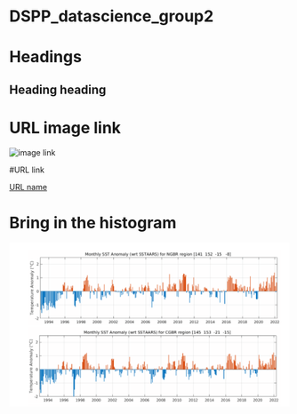 # DSPP_datascience_group2

# Headings

## Heading heading


# URL image link



![image link](https://www.scylladb.com/wp-content/uploads/time-series-data-diagram.png)


#URL link

[URL name](https://www.markdownguide.org/cheat-sheet/)


# Bring in the histogram 

![Histogram](assets/images/time-series-analysis_img3.png)
